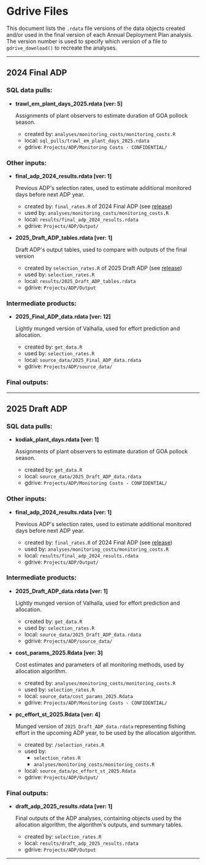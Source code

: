 # Gdrive Files

This document lists the `.rdata` file versions of the data objects created and/or used in the final version of each Annual Deployment Plan analysis. The version number is used to specify which version of a file to `gdrive_download()` to recreate the analyses.

------------------------------------------------------------------------

## 2024 Final ADP

### SQL data pulls:

-   **trawl_em_plant_days_2025.rdata [ver: 5]**

    Assignments of plant observers to estimate duration of GOA pollock season.

    -   created by: `analyses/monitoring_costs/monitoring_costs.R`
    -   local: `sql_pulls/trawl_em_plant_days_2025.rdata`
    -   gdrive: `Projects/ADP/Monitoring Costs - CONFIDENTIAL/`

### Other inputs:

-   **final_adp_2024_results.rdata [ver: 1]**

    Previous ADP's selection rates, used to estimate additional monitored days before next ADP year.

    -   created by: `final_rates.R` of 2024 Final ADP (see [release](https://github.com/Alaska-Fisheries-Monitoring-Analytics/ADP/tree/Final_2024))
    -   used by: `analyses/monitoring_costs/monitoring_costs.R`
    -   local: `results/final_adp_2024_results.rdata`
    -   gdrive: `Projects/ADP/Output/`
    
-   **2025_Draft_ADP_tables.rdata [ver: 1]**
    
    Draft ADP's output tables, used to compare with outputs of the final version
    
    -  created by `selection_rates.R` of 2025 Draft ADP (see [release](https://github.com/Alaska-Fisheries-Monitoring-Analytics/ADP/tree/Draft_2025))
    -  used by: `selection_rates.R`
    -  local: `results/2025_Draft_ADP_tables.rdata`
    -  gdrive: `Projects/ADP/Output`

### Intermediate products:

-   **2025_Final_ADP_data.rdata [ver: 12]**

    Lightly munged version of Valhalla, used for effort prediction and allocation.

    -   created by: `get_data.R`
    -   used by: `selection_rates.R`
    -   local: `source_data/2025_Final_ADP_data.rdata`
    -   gdrive: `Projects/ADP/source_data/`

### Final outputs:

------------------------------------------------------------------------

## 2025 Draft ADP

### SQL data pulls:

-   **kodiak_plant_days.rdata [ver: 1]**

    Assignments of plant observers to estimate duration of GOA pollock season.

    -   created by: `get_data.R`
    -   local: `source_data/2025_Draft_ADP_data.rdata`
    -   gdrive: `Projects/ADP/Monitoring Costs - CONFIDENTIAL/`

### Other inputs:

-   **final_adp_2024_results.rdata [ver: 1]**

    Previous ADP's selection rates, used to estimate additional monitored days before next ADP year.

    -   created by: `final_rates.R` of 2024 Final ADP (see [release](https://github.com/Alaska-Fisheries-Monitoring-Analytics/ADP/tree/Final_2024))
    -   used by: `analyses/monitoring_costs/monitoring_costs.R`
    -   local: `results/final_adp_2024_results.rdata`
    -   gdrive: `Projects/ADP/Output/`

### Intermediate products:

-   **2025_Draft_ADP_data.rdata [ver: 1]**

    Lightly munged version of Valhalla, used for effort prediction and allocation.

    -   created by: `get_data.R`
    -   used by: `selection_rates.R`
    -   local: `source_data/2025_Draft_ADP_data.rdata`
    -   gdrive: `Projects/ADP/source_data/`

-   **cost_params_2025.Rdata [ver: 3]**

    Cost estimates and parameters of all monitoring methods, used by allocation algorithm.

    -   created by: `analyses/monitoring_costs/monitoring_costs.R`
    -   used by: `selection_rates.R`
    -   local: `source_data/cost_params_2025.Rdata`
    -   gdrive: `Projects/ADP/Monitoring Costs - CONFIDENTIAL/`

-   **pc_effort_st_2025.Rdata [ver: 4]**

    Munged version of `2025_Draft_ADP_data.rdata` representing fishing effort in the upcoming ADP year, to be used by the allocation algorithm.

    -   created by: `/selection_rates.R`
    -   used by:
        -   `selection_rates.R`
        -   `analyses/monitoring_costs/monitoring_costs.R`
    -   local: `source_data/pc_effort_st_2025.Rdata`
    -   gdrive: `Projects/ADP/Output/`

### Final outputs:

-   **draft_adp_2025_results.rdata [ver: 1]**

    Final outputs of the ADP analyses, containing objects used by the allocation algorithm, the algorithm's outputs, and summary tables.

    -   created by: `selection_rates.R`
    -   local: `results/draft_adp_2025_results.rdata`
    -   gdrive: `Projects/ADP/Output`

------------------------------------------------------------------------
